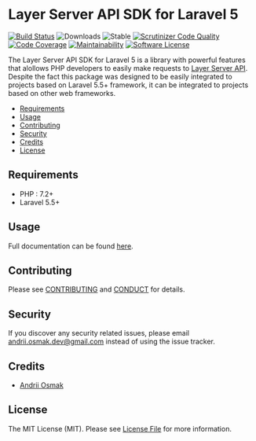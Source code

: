 # Layer Server API SDK for Laravel 5

[![Build Status](https://travis-ci.org/andriiosmak/laravel-layer-sdk.svg)](https://travis-ci.org/andriiosmak/laravel-layer-sdk)
![Downloads][ico-downloads]
![Stable][ico-stable]
[![Scrutinizer Code Quality](https://scrutinizer-ci.com/g/andriiosmak/laravel-layer-sdk/badges/quality-score.png?b=master)](https://scrutinizer-ci.com/g/andriiosmak/laravel-layer-sdk/?branch=master)
[![Code Coverage](https://scrutinizer-ci.com/g/andriiosmak/laravel-layer-sdk/badges/coverage.png?b=master)](https://scrutinizer-ci.com/g/andriiosmak/laravel-layer-sdk/?branch=master)
[![Maintainability](https://api.codeclimate.com/v1/badges/084af81727fbfbf3b212/maintainability)](https://codeclimate.com/github/andriiosmak/laravel-layer-sdk/maintainability)
[![Software License][ico-license]](LICENSE.md)

The Layer Server API SDK for Laravel 5 is a library with powerful features that alollows PHP developers to easily make requests to [Layer Server API](https://docs.layer.com/reference/server_api/introduction). Despite the fact this package was designed to be easily integrated to projects based on Laravel 5.5+ framework, it can be integrated to projects based on other web frameworks.

- [Requirements](#requirements)
- [Usage](#usage)
- [Contributing](#contributing)
- [Security](#security)
- [Credits](#credits)
- [License](#license)

## Requirements

* PHP : 7.2+
* Laravel 5.5+

## Usage

Full documentation can be found [here](https://github.com/andriiosmak/laravel-layer-sdk/wiki).

## Contributing

Please see [CONTRIBUTING](CONTRIBUTING.md) and [CONDUCT](CONDUCT.md) for details.

## Security

If you discover any security related issues, please email andrii.osmak.dev@gmail.com instead of using the issue tracker.

## Credits

- [Andrii Osmak][link-author]

## License

The MIT License (MIT). Please see [License File](LICENSE.md) for more information.

[link-author]: https://github.com/andriiosmak
[ico-license]: https://img.shields.io/badge/license-MIT-brightgreen.svg
[ico-downloads]: https://img.shields.io/packagist/dt/aosmak/laravel-layer-sdk.svg
[ico-stable]: https://poser.pugx.org/aosmak/laravel-layer-sdk/v/stable.svg